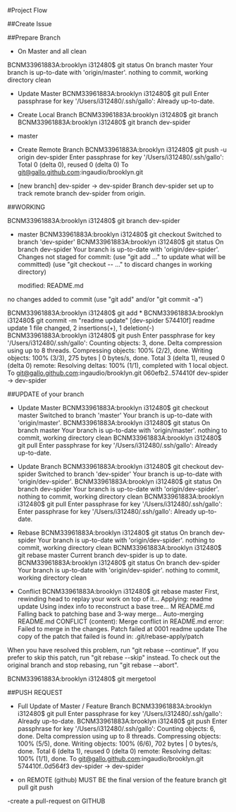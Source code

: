 #Project Flow

##Create Issue


##Prepare Branch

- On Master and all clean

BCNM33961883A:brooklyn i312480$ git status
On branch master
Your branch is up-to-date with 'origin/master'.
nothing to commit, working directory clean

- Update Master
BCNM33961883A:brooklyn i312480$ git pull
Enter passphrase for key '/Users/i312480/.ssh/gallo': 
Already up-to-date.

- Create Local Branch
BCNM33961883A:brooklyn i312480$ git branch <dev-spider>
BCNM33961883A:brooklyn i312480$ git branch 
  dev-spider
* master

- Create Remote Branch
BCNM33961883A:brooklyn i312480$ git push -u origin dev-spider
Enter passphrase for key '/Users/i312480/.ssh/gallo': 
Total 0 (delta 0), reused 0 (delta 0)
To git@gallo.github.com:ingaudio/brooklyn.git
 * [new branch]      dev-spider -> dev-spider
Branch dev-spider set up to track remote branch dev-spider from origin.

##WORKING

BCNM33961883A:brooklyn i312480$ git branch 
  dev-spider
* master
BCNM33961883A:brooklyn i312480$ git checkout <dev-spider>
Switched to branch 'dev-spider'
BCNM33961883A:brooklyn i312480$ git status
On branch dev-spider
Your branch is up-to-date with 'origin/dev-spider'.
Changes not staged for commit:
  (use "git add <file>..." to update what will be committed)
  (use "git checkout -- <file>..." to discard changes in working directory)

	modified:   README.md

no changes added to commit (use "git add" and/or "git commit -a")

BCNM33961883A:brooklyn i312480$  git add *
BCNM33961883A:brooklyn i312480$ git commit -m "readme update"
[dev-spider 574410f] readme update
 1 file changed, 2 insertions(+), 1 deletion(-)
 BCNM33961883A:brooklyn i312480$ git push
Enter passphrase for key '/Users/i312480/.ssh/gallo': 
Counting objects: 3, done.
Delta compression using up to 8 threads.
Compressing objects: 100% (2/2), done.
Writing objects: 100% (3/3), 275 bytes | 0 bytes/s, done.
Total 3 (delta 1), reused 0 (delta 0)
remote: Resolving deltas: 100% (1/1), completed with 1 local object.
To git@gallo.github.com:ingaudio/brooklyn.git
   060efb2..574410f  dev-spider -> dev-spider


##UPDATE of your branch

- Update Master
BCNM33961883A:brooklyn i312480$ git checkout master
Switched to branch 'master'
Your branch is up-to-date with 'origin/master'.
BCNM33961883A:brooklyn i312480$ git status
On branch master
Your branch is up-to-date with 'origin/master'.
nothing to commit, working directory clean
BCNM33961883A:brooklyn i312480$ git pull
Enter passphrase for key '/Users/i312480/.ssh/gallo': 
Already up-to-date.

- Update Branch
BCNM33961883A:brooklyn i312480$ git checkout dev-spider
Switched to branch 'dev-spider'
Your branch is up-to-date with 'origin/dev-spider'.
BCNM33961883A:brooklyn i312480$ git status
On branch dev-spider
Your branch is up-to-date with 'origin/dev-spider'.
nothing to commit, working directory clean
BCNM33961883A:brooklyn i312480$ git pull
Enter passphrase for key '/Users/i312480/.ssh/gallo': 
Enter passphrase for key '/Users/i312480/.ssh/gallo': 
Already up-to-date.

- Rebase
BCNM33961883A:brooklyn i312480$ git status
On branch dev-spider
Your branch is up-to-date with 'origin/dev-spider'.
nothing to commit, working directory clean
BCNM33961883A:brooklyn i312480$ git rebase master
Current branch dev-spider is up to date.
BCNM33961883A:brooklyn i312480$ git status
On branch dev-spider
Your branch is up-to-date with 'origin/dev-spider'.
nothing to commit, working directory clean

- Conflict
BCNM33961883A:brooklyn i312480$ git rebase master
First, rewinding head to replay your work on top of it...
Applying: readme update
Using index info to reconstruct a base tree...
M	README.md
Falling back to patching base and 3-way merge...
Auto-merging README.md
CONFLICT (content): Merge conflict in README.md
error: Failed to merge in the changes.
Patch failed at 0001 readme update
The copy of the patch that failed is found in: .git/rebase-apply/patch

When you have resolved this problem, run "git rebase --continue".
If you prefer to skip this patch, run "git rebase --skip" instead.
To check out the original branch and stop rebasing, run "git rebase --abort".

BCNM33961883A:brooklyn i312480$ git mergetool

##PUSH REQUEST

- Full Update of Master / Feature Branch
BCNM33961883A:brooklyn i312480$ git pull
Enter passphrase for key '/Users/i312480/.ssh/gallo': 
Already up-to-date.
BCNM33961883A:brooklyn i312480$ git push
Enter passphrase for key '/Users/i312480/.ssh/gallo': 
Counting objects: 6, done.
Delta compression using up to 8 threads.
Compressing objects: 100% (5/5), done.
Writing objects: 100% (6/6), 702 bytes | 0 bytes/s, done.
Total 6 (delta 1), reused 0 (delta 0)
remote: Resolving deltas: 100% (1/1), done.
To git@gallo.github.com:ingaudio/brooklyn.git
   574410f..0d564f3  dev-spider -> dev-spider

- on REMOTE (github) MUST BE the final version of the feature branch
git pull
git push


-create a pull-request on GITHUB




